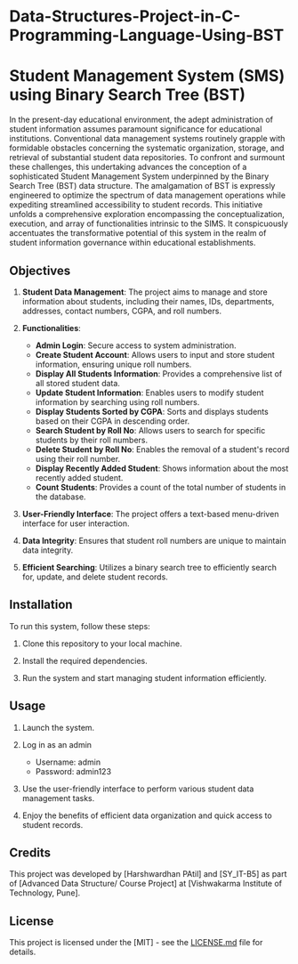 # Data-Structures-Project-in-C-Programming-Language-Using-BST


# Student Management System (SMS) using Binary Search Tree (BST)

In the present-day educational environment, the adept administration of student information assumes paramount significance for educational institutions. Conventional data management systems routinely grapple with formidable obstacles concerning the systematic organization, storage, and retrieval of substantial student data repositories. To confront and surmount these challenges, this undertaking advances the conception of a sophisticated Student Management System underpinned by the Binary Search Tree (BST) data structure. The amalgamation of BST is expressly engineered to optimize the spectrum of data management operations while expediting streamlined accessibility to student records. This initiative unfolds a comprehensive exploration encompassing the conceptualization, execution, and array of functionalities intrinsic to the SIMS. It conspicuously accentuates the transformative potential of this system in the realm of student information governance within educational establishments.

## Objectives

1. **Student Data Management**: The project aims to manage and store information about students, including their names, IDs, departments, addresses, contact numbers, CGPA, and roll numbers.

2. **Functionalities**:
    - **Admin Login**: Secure access to system administration.
    - **Create Student Account**: Allows users to input and store student information, ensuring unique roll numbers.
    - **Display All Students Information**: Provides a comprehensive list of all stored student data.
    - **Update Student Information**: Enables users to modify student information by searching using roll numbers.
    - **Display Students Sorted by CGPA**: Sorts and displays students based on their CGPA in descending order.
    - **Search Student by Roll No**: Allows users to search for specific students by their roll numbers.
    - **Delete Student by Roll No**: Enables the removal of a student's record using their roll number.
    - **Display Recently Added Student**: Shows information about the most recently added student.
    - **Count Students**: Provides a count of the total number of students in the database.

3. **User-Friendly Interface**: The project offers a text-based menu-driven interface for user interaction.

4. **Data Integrity**: Ensures that student roll numbers are unique to maintain data integrity.

5. **Efficient Searching**: Utilizes a binary search tree to efficiently search for, update, and delete student records.

## Installation

To run this system, follow these steps:

1. Clone this repository to your local machine.

2. Install the required dependencies.

3. Run the system and start managing student information efficiently.

## Usage

1. Launch the system.

2. Log in as an admin 
    - Username: admin
    - Password: admin123

3. Use the user-friendly interface to perform various student data management tasks.

4. Enjoy the benefits of efficient data organization and quick access to student records.

## Credits

This project was developed by [Harshwardhan PAtil] and [SY_IT-B5] as part of [Advanced Data Structure/ Course Project] at [Vishwakarma Institute of Technology, Pune].

## License

This project is licensed under the [MIT] - see the [LICENSE.md](LICENSE.md) file for details.
